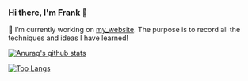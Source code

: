### Hi there, I'm Frank 👋
🔭 I’m currently working on [my_website]. The purpose is to record all the techniques and ideas I have learned!


[my_website]: https://frank-fn10502.github.io/
<!--
**frank-fn10502/frank-fn10502** is a ✨ _special_ ✨ repository because its `README.md` (this file) appears on your GitHub profile.

Here are some ideas to get you started:

- 🔭 I’m currently working on ...
- 🌱 I’m currently learning ...
- 👯 I’m looking to collaborate on ...
- 🤔 I’m looking for help with ...
- 💬 Ask me about ...
- 📫 How to reach me: ...
- 😄 Pronouns: ...
- ⚡ Fun fact: ...
-->

[![Anurag's github stats](https://github-readme-stats.vercel.app/api?username=frank-fn10502)](https://github.com/anuraghazra/github-readme-stats)

[![Top Langs](https://github-readme-stats.vercel.app/api/top-langs/?username=frank-fn10502&layout=compact&langs_count=10&exclude_repo=SurvivalGameWeb,SurvivalGameWebVer2,SurvivalGameWebVer3)](https://github.com/anuraghazra/github-readme-stats)
